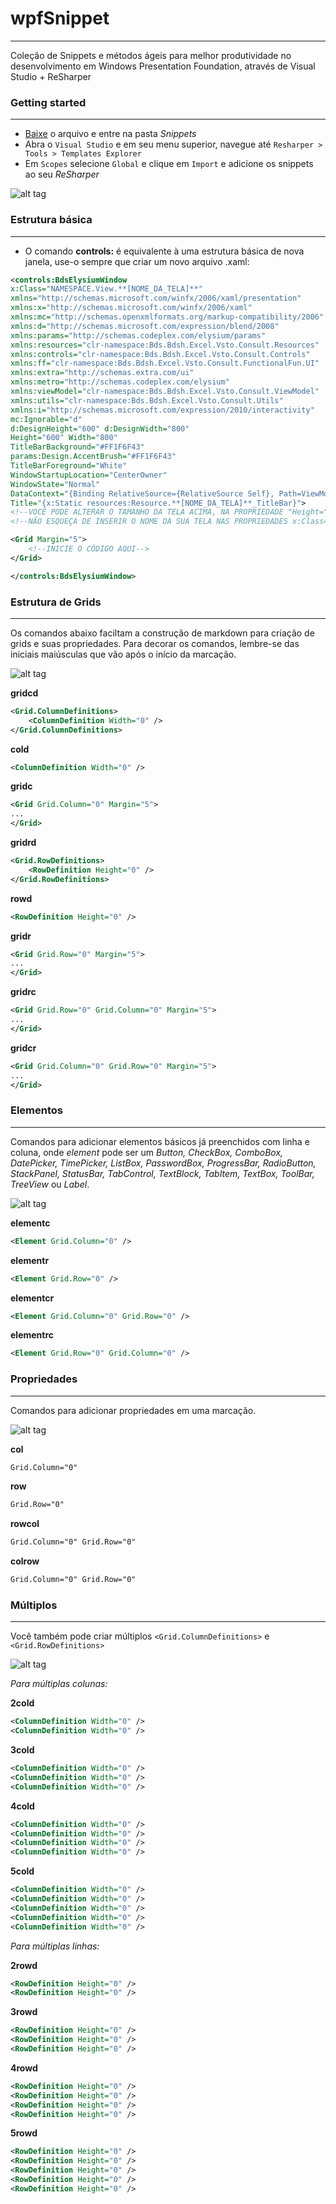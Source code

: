 # wpfSnippet
-----------------------------------
Coleção de Snippets e métodos ágeis para melhor produtividade no desenvolvimento em Windows Presentation Foundation, através de Visual Studio + ReSharper

### Getting started
------------------

- [Baixe](https://github.com/dotpegaso/wpfsnippet/archive/master.zip) o arquivo e entre na pasta *Snippets*
- Abra o `Visual Studio` e em seu menu superior, navegue até `Resharper > Tools > Templates Explorer`
- Em `Scopes` selecione `Global` e clique em `Import` e adicione os snippets ao seu *ReSharper*

![alt tag](http://s18.postimg.org/bf2bzy8op/example.gif)

### Estrutura básica
------------------
- O comando **controls:** é equivalente à uma estrutura básica de nova janela, use-o sempre que criar um novo arquivo .xaml:
~~~~~xml
<controls:BdsElysiumWindow
x:Class="NAMESPACE.View.**[NOME_DA_TELA]**"
xmlns="http://schemas.microsoft.com/winfx/2006/xaml/presentation"
xmlns:x="http://schemas.microsoft.com/winfx/2006/xaml"
xmlns:mc="http://schemas.openxmlformats.org/markup-compatibility/2006"
xmlns:d="http://schemas.microsoft.com/expression/blend/2008"
xmlns:params="http://schemas.codeplex.com/elysium/params"
xmlns:resources="clr-namespace:Bds.Bdsh.Excel.Vsto.Consult.Resources"
xmlns:controls="clr-namespace:Bds.Bdsh.Excel.Vsto.Consult.Controls"
xmlns:ff="clr-namespace:Bds.Bdsh.Excel.Vsto.Consult.FunctionalFun.UI"
xmlns:extra="http://schemas.extra.com/ui"
xmlns:metro="http://schemas.codeplex.com/elysium"
xmlns:viewModel="clr-namespace:Bds.Bdsh.Excel.Vsto.Consult.ViewModel"
xmlns:utils="clr-namespace:Bds.Bdsh.Excel.Vsto.Consult.Utils"
xmlns:i="http://schemas.microsoft.com/expression/2010/interactivity"
mc:Ignorable="d"
d:DesignHeight="600" d:DesignWidth="800"
Height="600" Width="800"
TitleBarBackground="#FF1F6F43"
params:Design.AccentBrush="#FF1F6F43"
TitleBarForeground="White"
WindowStartupLocation="CenterOwner"
WindowState="Normal"
DataContext="{Binding RelativeSource={RelativeSource Self}, Path=ViewModel, Mode=TwoWay, UpdateSourceTrigger=PropertyChanged}"
Title="{x:Static resources:Resource.**[NOME_DA_TELA]**_TitleBar}">
<!--VOCÊ PODE ALTERAR O TAMANHO DA TELA ACIMA, NA PROPRIEDADE "Height="" Width=""-->
<!--NÃO ESQUEÇA DE INSERIR O NOME DA SUA TELA NAS PROPRIEDADES x:Class="" & Title=""-->

<Grid Margin="5">
    <!--INICIE O CÓDIGO AQUI-->
</Grid>

</controls:BdsElysiumWindow>
~~~~~

### Estrutura de Grids
------------------
Os comandos abaixo faciltam a construção de markdown para criação de grids e suas propriedades.
Para decorar os comandos, lembre-se das iniciais maiúsculas que vão após o início da marcação.

![alt tag](http://s17.postimg.org/8do9tod4v/estrutura_de_grids.gif)

**gridcd**
~~~~~xml
<Grid.ColumnDefinitions>
    <ColumnDefinition Width="0" />
</Grid.ColumnDefinitions>
~~~~~

**cold**
~~~~~xml
<ColumnDefinition Width="0" />
~~~~~

**gridc**
~~~~~xml
<Grid Grid.Column="0" Margin="5">
...
</Grid>
~~~~~

**gridrd**
~~~~~xml
<Grid.RowDefinitions>
    <RowDefinition Height="0" />
</Grid.RowDefinitions>
~~~~~

**rowd**
~~~~~xml
<RowDefinition Height="0" />
~~~~~

**gridr**
~~~~~xml
<Grid Grid.Row="0" Margin="5">
...
</Grid>
~~~~~

**gridrc**
~~~~~xml
<Grid Grid.Row="0" Grid.Column="0" Margin="5">
...
</Grid>
~~~~~

**gridcr**
~~~~~xml
<Grid Grid.Column="0" Grid.Row="0" Margin="5">
...
</Grid>
~~~~~

### Elementos
------------------
Comandos para adicionar elementos básicos já preenchidos com linha e coluna, onde *element* pode ser um *Button, CheckBox, ComboBox, DatePicker, TimePicker, ListBox, PasswordBox, ProgressBar, RadioButton, StackPanel, StatusBar, TabControl, TextBlock, TabItem, TextBox, ToolBar, TreeView* ou *Label*.

![alt tag](http://s7.postimg.org/5xmdavxiz/elementos.gif)

**elementc**
```xml
<Element Grid.Column="0" />
```

**elementr**
```xml
<Element Grid.Row="0" />
```

**elementcr**
```xml
<Element Grid.Column="0" Grid.Row="0" />
```

**elementrc**
```xml
<Element Grid.Row="0" Grid.Column="0" />
```

### Propriedades
------------------
Comandos para adicionar propriedades em uma marcação.

![alt tag](http://s2.postimg.org/y9scv2eg9/propriedades.gif)

**col**
```xml
Grid.Column="0"
```

**row**
```xml
Grid.Row="0"
```

**rowcol**
```xml
Grid.Column="0" Grid.Row="0"
```

**colrow**
```xml
Grid.Column="0" Grid.Row="0"
```

### Múltiplos
------------------
Você também pode criar múltiplos `<Grid.ColumnDefinitions>` e  `<Grid.RowDefinitions>`

![alt tag](http://s30.postimg.org/3l28rkjcx/multiplos.gif)

*Para múltiplas colunas:*

**2cold**
~~~~~xml
<ColumnDefinition Width="0" />
<ColumnDefinition Width="0" />
~~~~~

**3cold**
~~~~~xml
<ColumnDefinition Width="0" />
<ColumnDefinition Width="0" />
<ColumnDefinition Width="0" />
~~~~~

**4cold**
~~~~~xml
<ColumnDefinition Width="0" />
<ColumnDefinition Width="0" />
<ColumnDefinition Width="0" />
<ColumnDefinition Width="0" />
~~~~~

**5cold**
~~~~~xml
<ColumnDefinition Width="0" />
<ColumnDefinition Width="0" />
<ColumnDefinition Width="0" />
<ColumnDefinition Width="0" />
<ColumnDefinition Width="0" />
~~~~~

*Para múltiplas linhas:*

**2rowd**
~~~~~xml
<RowDefinition Height="0" />
<RowDefinition Height="0" />
~~~~~

**3rowd**
~~~~~xml
<RowDefinition Height="0" />
<RowDefinition Height="0" />
<RowDefinition Height="0" />
~~~~~

**4rowd**
~~~~~xml
<RowDefinition Height="0" />
<RowDefinition Height="0" />
<RowDefinition Height="0" />
<RowDefinition Height="0" />
~~~~~

**5rowd**
~~~~~xml
<RowDefinition Height="0" />
<RowDefinition Height="0" />
<RowDefinition Height="0" />
<RowDefinition Height="0" />
<RowDefinition Height="0" />
~~~~~